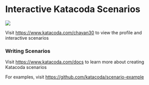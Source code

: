# Interactive Katacoda Scenarios

[![](http://shields.katacoda.com/katacoda/chayan30/count.svg)](https://www.katacoda.com/chayan30 "Get your profile on Katacoda.com")

Visit https://www.katacoda.com/chayan30 to view the profile and interactive scenarios

### Writing Scenarios
Visit https://www.katacoda.com/docs to learn more about creating Katacoda scenarios

For examples, visit https://github.com/katacoda/scenario-example
